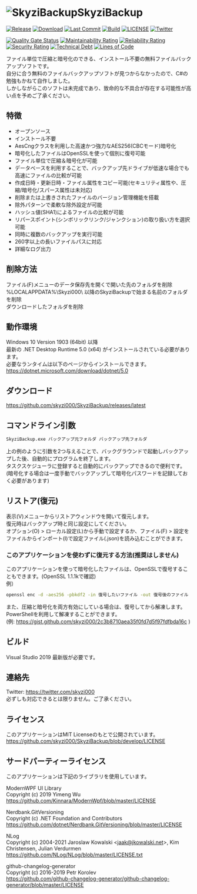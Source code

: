 # ![SkyziBackup](SkyziBackup.ico)SkyziBackup

[![Release](https://img.shields.io/github/v/release/Skyzi000/SkyziBackup?sort=semver)](https://github.com/Skyzi000/SkyziBackup/releases)
[![Download](https://img.shields.io/github/downloads/Skyzi000/SkyziBackup/total)](https://github.com/Skyzi000/SkyziBackup/releases)
[![Last Commit](https://img.shields.io/github/last-commit/Skyzi000/SkyziBackup)](https://github.com/Skyzi000/SkyziBackup/commits)
[![Build](https://github.com/Skyzi000/SkyziBackup/actions/workflows/build.yml/badge.svg)](https://github.com/Skyzi000/SkyziBackup/actions/workflows/build.yml)
[![LICENSE](https://img.shields.io/github/license/Skyzi000/SkyziBackup)](https://github.com/Skyzi000/SkyziBackup/blob/main/LICENSE)
[![Twitter](https://img.shields.io/twitter/follow/skyzi000?style=social)](https://twitter.com/skyzi000)

[![Quality Gate Status](https://sonarcloud.io/api/project_badges/measure?project=Skyzi000_SkyziBackup&metric=alert_status)](https://sonarcloud.io/dashboard?id=Skyzi000_SkyziBackup)
[![Maintainability Rating](https://sonarcloud.io/api/project_badges/measure?project=Skyzi000_SkyziBackup&metric=sqale_rating)](https://sonarcloud.io/dashboard?id=Skyzi000_SkyziBackup)
[![Reliability Rating](https://sonarcloud.io/api/project_badges/measure?project=Skyzi000_SkyziBackup&metric=reliability_rating)](https://sonarcloud.io/dashboard?id=Skyzi000_SkyziBackup)
[![Security Rating](https://sonarcloud.io/api/project_badges/measure?project=Skyzi000_SkyziBackup&metric=security_rating)](https://sonarcloud.io/dashboard?id=Skyzi000_SkyziBackup)
[![Technical Debt](https://sonarcloud.io/api/project_badges/measure?project=Skyzi000_SkyziBackup&metric=sqale_index)](https://sonarcloud.io/dashboard?id=Skyzi000_SkyziBackup)
[![Lines of Code](https://sonarcloud.io/api/project_badges/measure?project=Skyzi000_SkyziBackup&metric=ncloc)](https://sonarcloud.io/dashboard?id=Skyzi000_SkyziBackup)

ファイル単位で圧縮と暗号化のできる、インストール不要の無料ファイルバックアップソフトです。  
自分に合う無料のファイルバックアップソフトが見つからなかったので、C#の勉強もかねて自作しました。  
しかしながらこのソフトは未完成であり、致命的な不具合が存在する可能性が高い点を予めご了承ください。

## 特徴

- オープンソース
- インストール不要
- AesCngクラスを利用した高速かつ強力なAES256(CBCモード)暗号化
- 暗号化したファイルはOpenSSLを使って個別に復号可能
- ファイル単位で圧縮＆暗号化が可能
- データベースを利用することで、バックアップ先ドライブが低速な場合でも高速にファイルの比較が可能
- 作成日時・更新日時・ファイル属性をコピー可能(セキュリティ属性や、圧縮/暗号化/スパース属性は未対応)
- 削除または上書きされたファイルのバージョン管理機能を搭載
- 除外パターンで柔軟な除外設定が可能
- ハッシュ値(SHA1)によるファイルの比較が可能
- リパースポイント(シンボリックリンク/ジャンクション)の取り扱い方を選択可能
- 同時に複数のバックアップを実行可能
- 260字以上の長いファイルパスに対応
- 詳細なログ出力

## 削除方法

ファイル(F)メニューのデータ保存先を開くで開いた先のフォルダを削除  
%LOCALAPPDATA%\Skyzi000\ 以降のSkyziBackupで始まる名前のフォルダを削除  
ダウンロードしたフォルダを削除

## 動作環境

Windows 10 Version 1903 (64bit) 以降  
最新の .NET Desktop Runtime 5.0 (x64) がインストールされている必要があります。  
必要なランタイムは以下のページからインストールできます。  
<https://dotnet.microsoft.com/download/dotnet/5.0>

## ダウンロード

<https://github.com/skyzi000/SkyziBackup/releases/latest>

## コマンドライン引数

```cmd
SkyziBackup.exe バックアップ元フォルダ バックアップ先フォルダ
```

上の例のように引数を2つ与えることで、バックグラウンドで起動しバックアップした後、自動的にプログラムを終了します。  
タスクスケジューラに登録すると自動的にバックアップできるので便利です。  
(暗号化する場合は一度手動でバックアップして暗号化パスワードを記録しておく必要があります)  

## リストア(復元)

表示(V)メニューからリストアウィンドウを開いて復元します。  
復元時はバックアップ時と同じ設定にしてください。  
オプション(O) > ローカル設定(L)から手動で設定するか、ファイル(F) > 設定をファイルからインポート(I)で設定ファイル(.json)を読み込むことができます。  

### このアプリケーションを使わずに復元する方法(推奨はしません)

このアプリケーションを使って暗号化したファイルは、OpenSSLで復号することもできます。(OpenSSL 1.1.1kで確認)  
例）

```cmd
openssl enc -d -aes256 -pbkdf2 -in 復号したいファイル -out 復号後のファイル -k "password"
```

また、圧縮と暗号化を両方有効にしている場合は、復号してから解凍します。  
PowerShellを利用して解凍することができます。  
(例: <https://gist.github.com/skyzi000/2c3b8710aea35f0fd7d5f97fdfbda16c> )  

## ビルド

Visual Studio 2019 最新版が必要です。  

## 連絡先

Twitter: <https://twitter.com/skyzi000>  
必ずしも対応できるとは限りません。ご了承ください。  

## ライセンス

このアプリケーションはMIT Licenseのもとで公開されています。  
<https://github.com/skyzi000/SkyziBackup/blob/develop/LICENSE>

## サードパーティーライセンス

このアプリケーションは下記のライブラリを使用しています。  

ModernWPF UI Library  
Copyright (c) 2019 Yimeng Wu  
<https://github.com/Kinnara/ModernWpf/blob/master/LICENSE>

Nerdbank.GitVersioning  
Copyright (c) .NET Foundation and Contributors  
<https://github.com/dotnet/Nerdbank.GitVersioning/blob/master/LICENSE>

NLog  
Copyright (c) 2004-2021 Jaroslaw Kowalski &lt;jaak@jkowalski.net&gt;, Kim Christensen, Julian Verdurmen  
<https://github.com/NLog/NLog/blob/master/LICENSE.txt>

github-changelog-generator  
Copyright (c) 2016-2019 Petr Korolev  
<https://github.com/github-changelog-generator/github-changelog-generator/blob/master/LICENSE>
